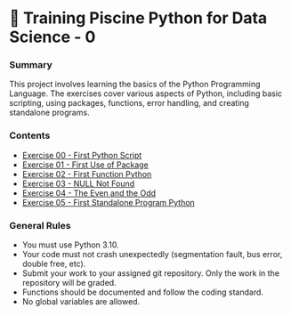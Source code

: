
# 🚀 Training Piscine Python for Data Science - 0

### Summary

This project involves learning the basics of the Python Programming Language. The exercises cover various aspects of Python, including basic scripting, using packages, functions, error handling, and creating standalone programs.

### Contents
- [Exercise 00 - First Python Script](#exercise-00---first-python-script)
- [Exercise 01 - First Use of Package](#exercise-01---first-use-of-package)
- [Exercise 02 - First Function Python](#exercise-02---first-function-python)
- [Exercise 03 - NULL Not Found](#exercise-03---null-not-found)
- [Exercise 04 - The Even and the Odd](#exercise-04---the-even-and-the-odd)
- [Exercise 05 - First Standalone Program Python](#exercise-05---first-standalone-program-python)

### General Rules

- You must use Python 3.10.
- Your code must not crash unexpectedly (segmentation fault, bus error, double free, etc).
- Submit your work to your assigned git repository. Only the work in the repository will be graded.
- Functions should be documented and follow the coding standard.
- No global variables are allowed.